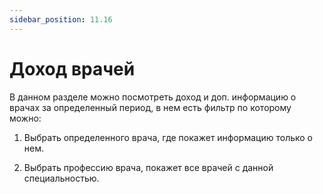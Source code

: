 ```yaml
---
sidebar_position: 11.16
---
```


# Доход врачей 

<!-- ![Модуль "reports_1"](assets/reports/1.png) -->

В данном разделе можно посмотреть доход и доп. информацию о врачах за определенный период, в нем есть фильтр по которому можно:

1)	Выбрать определенного врача, где покажет информацию только о нем. 
 
<!-- ![Модуль "reports_1"](assets/reports/1.png) -->

2)	Выбрать профессию врача, покажет все врачей с данной специальностью.

<!-- ![Модуль "reports_1"](assets/reports/1.png) -->

